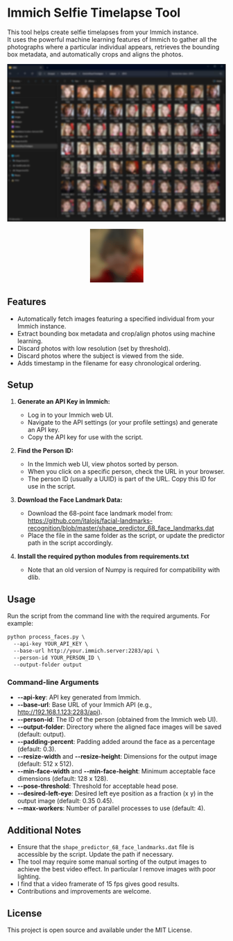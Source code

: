 # Immich Selfie Timelapse Tool

This tool helps create selfie timelapses from your Immich instance.  
It uses the powerful machine learning features of Immich to gather all the photographs where a particular individual appears, retrieves the bounding box metadata, and automatically crops and aligns the photos.

<p align="center">
  <img src="resources/example.jpg" alt="Example Image">
</p>

<p align="center">
  <img src="resources/example_gif.gif" alt="Example GIF">
</p>


## Features

- Automatically fetch images featuring a specified individual from your Immich instance.
- Extract bounding box metadata and crop/align photos using machine learning.
- Discard photos with low resolution (set by threshold).
- Discard photos where the subject is viewed from the side.
- Adds timestamp in the filename for easy chronological ordering.

## Setup

1. **Generate an API Key in Immich:**
   - Log in to your Immich web UI.
   - Navigate to the API settings (or your profile settings) and generate an API key.
   - Copy the API key for use with the script.

2. **Find the Person ID:**
   - In the Immich web UI, view photos sorted by person.
   - When you click on a specific person, check the URL in your browser.
   - The person ID (usually a UUID) is part of the URL. Copy this ID for use in the script.

3. **Download the Face Landmark Data:**
   - Download the 68-point face landmark model from:
     https://github.com/italojs/facial-landmarks-recognition/blob/master/shape_predictor_68_face_landmarks.dat
   - Place the file in the same folder as the script, or update the predictor path in the script accordingly.

4. **Install the required python modules from requirements.txt**
   - Note that an old version of Numpy is required for compatibility with dlib.

## Usage

Run the script from the command line with the required arguments. For example:

    python process_faces.py \
      --api-key YOUR_API_KEY \
      --base-url http://your.immich.server:2283/api \
      --person-id YOUR_PERSON_ID \
      --output-folder output

### Command-line Arguments

- **--api-key**: API key generated from Immich.
- **--base-url**: Base URL of your Immich API (e.g., http://192.168.1.123:2283/api).
- **--person-id**: The ID of the person (obtained from the Immich web UI).
- **--output-folder**: Directory where the aligned face images will be saved (default: output).
- **--padding-percent**: Padding added around the face as a percentage (default: 0.3).
- **--resize-width** and **--resize-height**: Dimensions for the output image (default: 512 x 512).
- **--min-face-width** and **--min-face-height**: Minimum acceptable face dimensions (default: 128 x 128).
- **--pose-threshold**: Threshold for acceptable head pose.
- **--desired-left-eye**: Desired left eye position as a fraction (x y) in the output image (default: 0.35 0.45).
- **--max-workers**: Number of parallel processes to use (default: 4).

## Additional Notes

- Ensure that the `shape_predictor_68_face_landmarks.dat` file is accessible by the script. Update the path if necessary.
- The tool may require some manual sorting of the output images to achieve the best video effect. In particular I remove images with poor lighting.
- I find that a video framerate of 15 fps gives good results.
- Contributions and improvements are welcome.

## License

This project is open source and available under the MIT License.